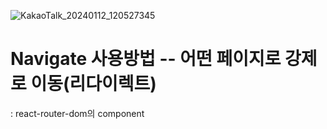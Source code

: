 

![KakaoTalk_20240112_120527345](https://github.com/Sary556/react/assets/141836031/7fbebdca-e1d0-41c3-aeb0-b9343a7b2a06)


# Navigate 사용방법 -- 어떤 페이지로 강제로 이동(리다이렉트)
: react-router-dom의 component
